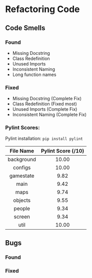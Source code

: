 # Refactoring Code

## Code Smells
### Found
 - Missing Docstring
 - Class Redefinition
 - Unused Imports
 - Inconsistent Naming
 - Long function names

### Fixed
 - Missing Docstring (Complete Fix)
 - Class Redefinition (Fixed most)
 - Unused Imports (Complete Fix)
 - Inconsistent Naming (Complete Fix)

### Pylint Scores:
Pylint installation: `pip install pylint`

| File Name |  Pylint Score (/10) |
|:---------:|:----------------------------------------------------------------:|
|background|10.00|
|configs|10.00|
|gamestate|9.82|
|main|9.42|
|maps|9.74|
|objects|9.55|
|people|9.34|
|screen|9.34|
|util|10.00|


## Bugs
### Found


### Fixed
